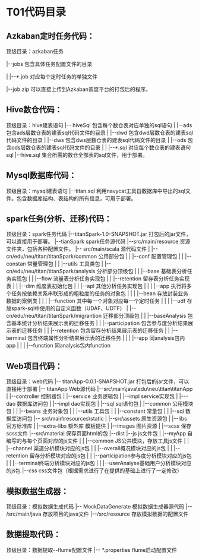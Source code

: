 ﻿# T01代码目录
## Azkaban定时任务代码：
顶级目录：azkaban任务

|--jobs 包含具体任务配置文件的目录

|	|--*.job 对应每个定时任务的单独文件

|--job.zip 可以直接上传到Azkaban调度平台的打包后的程序。
## Hive数仓代码：
顶级目录：hive建表语句
|-- hiveSql 包含每个数仓表对应单独的sql语句
|	|--ads 包含ads层数仓表的建表sql代码文件的目录
|	|--dwd 包含dwd层数仓表的建表sql代码文件的目录
|	|--dws 包含dws层数仓表的建表sql代码文件的目录
|	|--ods 包含ods层数仓表的建表sql代码文件的目录
|	|	|--*.sql 对应每个数仓表的建表语句sql
|--hive.sql 集合所需的数仓全部表的sql文件，用于部署。
## Mysql数据库代码：
顶级目录：mysql建表语句
|--titan.sql 利用navycat工具自数据库中导出的sql文件。包含数据库结构、表结构的所有信息，可用于部署。
## spark任务(分析、迁移)代码：
顶级目录：spark任务代码
|--titanSpark-1.0-SNAPSHOT.jar 打包后的jar文件，可以直接用于部署。
|--tianSpark spark任务源代码
|--src/main/resource 资源文件夹，包括各种配置文件。
|-- src/main/scala	源代码文件
|	|-- cn/edu/neu/titan/titanSpark/common 公用部分包
|	|	|--conf	配置管理包
|	|	|--constan 常量管理包
|	|	|--utils 工具类包
|	|-- cn/edu/neu/titan/titanSpark/analysis 分析部分顶级包
|	|	|--base 基础表分析任务实现包
|	|	|--flow 流量表分析任务实现包
|	|	|--retention 留存表分析任务实现表
|	|	|--dim 维度表初始化包
|	|	|--apl 其他分析任务实现包
|	|	|	|--app 执行将多个任务按依赖关系串联形成的粗粒度的任务的对象包
|	|	|	|--bean 存放封装业务数据的案例类
|	|	|	|--function 其中每一个对象对应每一个定时任务
|	|	|	|--udf 存放spark-sql中使用的自定义函数（UDAF、UDTF）
|	|-- cn/edu/neu/titan/titanSpark/migrantion 迁移部分顶级包
|	|	|--baseAnalysis 包含基本统计分析结果展示表的迁移任务
|	|	|--participation 包含参与度分析结果展示表的迁移任务
|	|	|--retention 包含留存分析结果展示表的迁移任务
|	|	|--terminal 包含终端属性分析结果展示表的迁移任务
|	|	|	|--app 同analysis包内app
|	|	|	|--function 同analysis包内function
## Web项目代码：
顶级目录：web代码
|-- titanApp-0.0.1-SNAPSHOT.jar	打包后的jar文件，可以直接用于部署
|-- titanApp Web源代码
	|--src\main\java\edu\neu\titan\titanApp
|	|--controller		控制器包
|	|--service   业务逻辑包
|	  |--impl		service实现包
|	|---dao   数据库访问包
|	|--impl  dao实现包
|	|--sql  sql语句包
|	|--common  公用模块包
|	|   |--beans		业务对象包
|	|   |--utils			工具包
|	|   |--constant		常量包
|	|   |--sql			数据库访问包
	|-- src\main\resources\static
|	|--src\assets   原生资源包 
|	|--libs  官方标准库
|	|--extra-libs  额外库				模板提供
|	|--images  图片资源
|	|--scss  保存scss文件
|--src\material 保存页面html的包
|--dist
	|--js   js文件包
	|	|--myApp 自编写的与每个页面对应的js文件
	|	|	|--common JS公共模块，存放工具js文件
	|	|	|--channel 渠道分析模块对应的js包
	|	|	|--overall概况模块对应的js包
	|	|	|--retention 留存分析模块对应的js包
	|	|	|--participation参与度分析模块对应的js包
	|	|	|--terminal终端分析模块对应的js包
	|	|	|--userAnalyse基础用户分析模块对应的js包
	|--css  css文件包（根据需求进行了在提供的基础上进行了一定修改）
## 模拟数据生成器：
顶级目录：模拟数据生成代码
|-- MockDataGenerate 模拟数据生成器源代码
	|-- /src/main/java 存放项目的java文件
	|--/src/resource 存放模拟数据的配置文件
## 数据提取代码：
顶级目录：数据提取--flume配置文件
|-- *.properties flume启动配置文件
